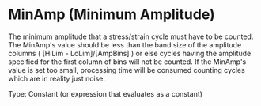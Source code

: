# MinAmp (Minimum Amplitude)

The minimum amplitude that a stress/strain cycle must have to be counted. The MinAmp's value should be less than the band size of the amplitude columns ( [HiLim - LoLim]/[AmpBins] ) or else cycles having the amplitude specified for the first column of bins will not be counted. If the MinAmp's value is set too small, processing time will be consumed counting cycles which are in reality just noise.

Type: Constant (or expression that evaluates as a constant)
